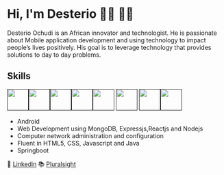 # Hi, I'm Desterio 👋🏾 👨‍💻

<!--
**ochudidesterio/ochudidesterio** is a ✨ _special_ ✨ repository because its `README.md` (this file) appears on your GitHub profile.
-->

Desterio Ochudi is an African innovator and technologist. He is passionate about Mobile application development and using technology to impact people’s lives positively. His goal is to leverage technology that provides solutions to day to day problems.

## Skills
 
<code><a href="" target="_blank"><img height=50 src="https://www.vectorlogo.zone/logos/android/android-ar21.svg"></a></code><code><a href="" target="_blank"><img height=50 src="https://www.vectorlogo.zone/logos/mongodb/mongodb-ar21.svg"></a></code><code><a href="" target="_blank"><img height=50 src="https://www.vectorlogo.zone/logos/nodejs/nodejs-icon.svg"></a></code><code><a href="" target="_blank"><img height=50 src="https://www.vectorlogo.zone/logos/java/java-icon.svg"></a></code><code><a href="" target="_blank"><img height=50 src="https://www.vectorlogo.zone/logos/javascript/javascript-icon.svg"></a></code> <code><a href="" target="_blank"><img height=50 src="https://www.vectorlogo.zone/logos/w3_html5/w3_html5-icon.svg"></a></code> <code><a href="" target="_blank"><img height=50 src="https://www.vectorlogo.zone/logos/reactjs/reactjs-icon.svg"></a></code><code><a href="" target="_blank"><img height=50 src="https://www.vectorlogo.zone/logos/springio/springio-icon.svg"></a></code>



- Android
- Web Development using MongoDB, Expressjs,Reactjs and Nodejs
- Computer network administration and configuration
- Fluent in HTML5, CSS, Javascript and Java
- Springboot


💼 [Linkedin](https://www.linkedin.com/in/desteriochudi/)
📚 [Pluralsight](https://app.pluralsight.com/profile/desterio-ochudi)

